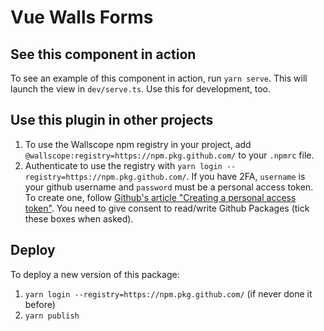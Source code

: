 # Vue Walls Forms

## See this component in action

To see an example of this component in action, run `yarn serve`. This will launch the view in `dev/serve.ts`. Use this for development, too.

## Use this plugin in other projects

1. To use the Wallscope npm registry in your project, add `@wallscope:registry=https://npm.pkg.github.com/` to your `.npmrc` file.
2. Authenticate to use the registry with `yarn login --registry=https://npm.pkg.github.com/`. If you have 2FA, `username` is your github username and `password` must be a personal access token. To create one, follow [Github's article "Creating a personal access token"](https://docs.github.com/en/free-pro-team@latest/github/authenticating-to-github/creating-a-personal-access-token). You need to give consent to read/write Github Packages (tick these boxes when asked).

## Deploy

To deploy a new version of this package:

1. `yarn login --registry=https://npm.pkg.github.com/` (if never done it before)
2. `yarn publish`
